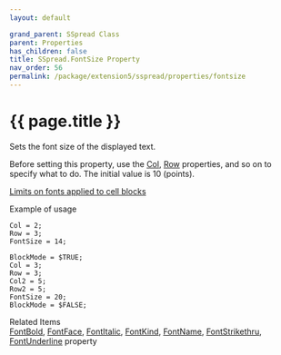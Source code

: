 ```yaml
---
layout: default

grand_parent: SSpread Class
parent: Properties
has_children: false
title: SSpread.FontSize Property
nav_order: 56
permalink: /package/extension5/sspread/properties/fontsize
---
```

# {{ page.title }}

Sets the font size of the displayed text.

Before setting this property, use the <a href="/package/extension5/sspread/properties/col">Col</a>, <a href="/package/extension5/sspread/properties/row">Row</a> properties, and so on to specify what to do. The initial value is 10 (points).


<a href="/package/extension5/sspread/#limits-on-fonts-applied-to-cell-blocks-">Limits on fonts applied to cell blocks</a>


Example of usage<br>
```
Col = 2;
Row = 3;
FontSize = 14;
 
BlockMode = $TRUE;
Col = 3;
Row = 3;
Col2 = 5;
Row2 = 5;
FontSize = 20;
BlockMode = $FALSE;
```

Related Items<br>
<a href="/package/extension5/sspread/properties/fontbold">FontBold</a>, <a href="/package/extension5/sspread/properties/fontface">FontFace</a>, <a href="/package/extension5/sspread/properties/fontkitalic">FontItalic</a>, <a href="/package/extension5/sspread/properties/fontkind">FontKind</a>, <a href="/package/extension5/sspread/properties/fontname">FontName</a>, <a href="/package/extension5/sspread/properties/fontstrikethru">FontStrikethru</a>, <a href="/package/extension5/sspread/properties/fontunderline">FontUnderline</a> property